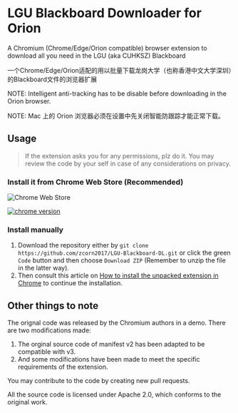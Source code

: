 # LGU Blackboard Downloader for Orion

A Chromium (Chrome/Edge/Orion compatible) browser extension to download all you need in the LGU (aka CUHKSZ) Blackboard

一个Chrome/Edge/Orion适配的用以批量下载龙岗大学（也称香港中文大学深圳）的Blackboard文件的浏览器扩展

NOTE: Intelligent anti-tracking has to be disable before downloading in the Orion browser.

NOTE: Mac 上的 Orion 浏览器必须在设置中先关闭智能防跟踪才能正常下载。



## Usage

> If the extension asks you for any permissions, plz do it.
> You may review the code by your self in case of any considerations on privacy.

### Install it from Chrome Web Store (Recommended)

![Chrome Web Store](https://chromewebstore.google.com/detail/padjefoeemljklmhmlimmbidhnodkobj?utm_source=item-share-cb)

[![chrome version][chrome-v]][chrome-url]

### Install manually

1. Download the repository either by `git clone https://github.com/zcorn2017/LGU-Blackboard-DL.git` or click the green `Code` button and then choose `Download ZIP` (Remember to unzip the file in the latter way).
2. Then consult this article on [How to install the unpacked extension in Chrome](https://webkul.com/blog/how-to-install-the-unpacked-extension-in-chrome/) to continue the installation.


## Other things to note

The orignal code was released by the Chromium authors in a demo.
There are two modifications made:

1. The orginal source code of manifest v2 has been adapted to be compatible with v3.
2. And some modifications have been made to meet the specific requirements of the extension.

[chrome-v]: https://img.shields.io/chrome-web-store/v/padjefoeemljklmhmlimmbidhnodkobj?style=for-the-badge
[chrome-url]: https://chrome.google.com/webstore/detail/zcorn2017/padjefoeemljklmhmlimmbidhnodkobj


You may contribute to the code by creating new pull requests.



All the source code is licensed under Apache 2.0, which conforms to the original work.

